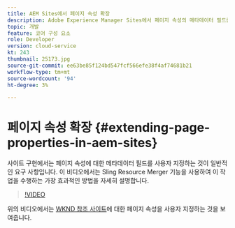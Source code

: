 ```yaml
---
title: AEM Sites에서 페이지 속성 확장
description: Adobe Experience Manager Sites에서 페이지 속성의 메타데이터 필드를 확장하는 방법을 알아봅니다. 이 비디오에서는 Sling Resource Merger 기능을 사용하여 이 작업을 수행하는 가장 효과적인 방법을 자세히 설명합니다.
topic: 개발
feature: 코어 구성 요소
role: Developer
version: cloud-service
kt: 243
thumbnail: 25173.jpg
source-git-commit: ee63be85f124bd547fcf566efe38f4af74681b21
workflow-type: tm+mt
source-wordcount: '94'
ht-degree: 3%

---
```



# 페이지 속성 확장 {#extending-page-properties-in-aem-sites}

사이트 구현에서는 페이지 속성에 대한 메타데이터 필드를 사용자 지정하는 것이 일반적인 요구 사항입니다. 이 비디오에서는 Sling Resource Merger 기능을 사용하여 이 작업을 수행하는 가장 효과적인 방법을 자세히 설명합니다.

>[!VIDEO](https://video.tv.adobe.com/v/25173?quality=9&learn=on)

위의 비디오에서는 [WKND 참조 사이트](https://github.com/adobe/aem-guides-wknd)에 대한 페이지 속성을 사용자 지정하는 것을 보여줍니다.
